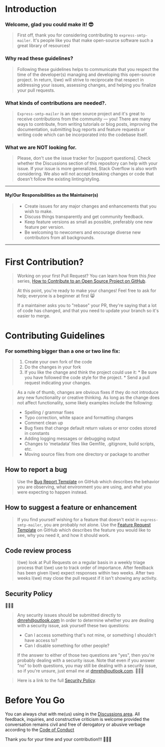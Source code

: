 # Introduction

### Welcome, glad you could make it! 😎

>First off, thank you for considering contributing to `express-smtp-mailer`. It's people like you that make open-source software such a great library of resources!

### Why read these guidelines?

>Following these guidelines helps to communicate that you respect the time of the developer(s) managing and developing this open-source project. In return, I(we) will strive to reciprocate that respect in addressing your issues, assessing changes, and helping you finalize your pull requests.

### What kinds of contributions are needed?.

>`Express-smtp-mailer` is an open source project and it's great to receive contributions from the community — you! There are many ways to contribute, from writing tutorials or blog posts, improving the documentation, submitting bug reports and feature requests or writing code which can be incorporated into the codebase itself.

### What we are NOT looking for.

>Please, don't use the issue tracker for [support questions]. Check whether the Discussions section of this repository can help with your issue. If your issue is more generalized, Stack Overflow is also worth considering. We also will not accept breaking changes or code that doesn't follow the existing linting/styling.

---

#### My/Our Responsibilities as the Maintainer(s)

>* Create issues for any major changes and enhancements that you wish to make. 
>* Discuss things transparently and get community feedback.
>* Keep feature versions as small as possible, preferably one new feature per version.
>* Be welcoming to newcomers and encourage diverse new contributors from all backgrounds.

---

# First Contribution?

>Working on your first Pull Request? You can learn how from this *free* series, [How to Contribute to an Open Source Project on GitHub](https://egghead.io/series/how-to-contribute-to-an-open-source-project-on-github).

>At this point, you're ready to make your changes! Feel free to ask for help; everyone is a beginner at first :smile_cat:
>
>If a maintainer asks you to "rebase" your PR, they're saying that a lot of code has changed, and that you need to update your branch so it's easier to merge.

# Contributing Guidelines

### For something bigger than a one or two line fix:

>1. Create your own fork of the code
>2. Do the changes in your fork
>3. If you like the change and think the project could use it:
    * Be sure you have followed the code style for the project.
    * Send a pull request indicating your changes.

>As a rule of thumb, changes are obvious fixes if they do not introduce any new functionality or creative thinking. As long as the change does not affect functionality, some likely examples include the following:

>* Spelling / grammar fixes
>* Typo correction, white space and formatting changes
>* Comment clean up
>* Bug fixes that change default return values or error codes stored in constants
>* Adding logging messages or debugging output
>* Changes to ‘metadata’ files like Gemfile, .gitignore, build scripts, etc.
>* Moving source files from one directory or package to another

## How to report a bug

>Use the [Bug Report Template](https://github.com/killshot13/express-smtp-mailer/issues/new?assignees=&labels=&template=bug_report.md&title=) on GitHub which describes the behavior you are observing, what environment you are using, and what you were expecting to happen instead.

## How to suggest a feature or enhancement

> If you find yourself wishing for a feature that doesn't exist in `express-smtp-mailer`, you are probably not alone. 
> Use the [Feature Request Template](https://github.com/killshot13/express-smtp-mailer/issues/new?assignees=&labels=&template=feature_request.md&title=) on GitHub which describes the feature you would like to see, why you need it, and how it should work.

## Code review process

>I(we) look at Pull Requests on a regular basis in a weekly triage process that I(we) use to track order of importance.
>After feedback has been given I(we) expect responses within two weeks. After two weeks I(we) may close the pull request if it isn't showing any activity.

## Security Policy

🔐🔐🔐
>Any security issues should be submitted directly to dmreh@outlook.com
>In order to determine whether you are dealing with a security issue, ask yourself these two questions:
>* Can I access something that's not mine, or something I shouldn't have access to?
>* Can I disable something for other people?
>
>If the answer to either of those two questions are "yes", then you're probably dealing with a security issue. Note that even if you answer "no" to both questions, you may still be dealing with a security issue, so if you're unsure, just email me at dmreh@outlook.com.
🔐🔐🔐

>Here is a link to the full [Security Policy](https://github.com/killshot13/express-smtp-mailer/blob/main/SECURITY.md).

# Before You Go

You can always chat with me(us) using in the [Discussions area](https://github.com/killshot13/express-smtp-mailer/discussions).
All feedback, inquiries, and constructive criticism is welcome provided the conversation remains civil and free of derogatory or abusive verbage according to the [Code of Conduct](https://github.com/killshot13/express-smtp-mailer/blob/main/CODE_OF_CONDUCT.md)

Thank you for your time and your contribution!!! 🎉🎉🎉

